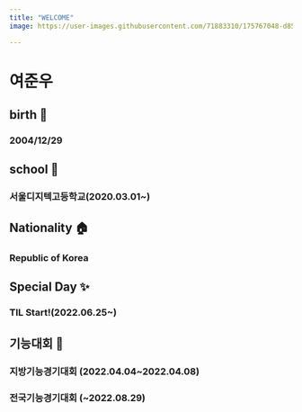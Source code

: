 ```yaml
---
title: "WELCOME"
image: https://user-images.githubusercontent.com/71883310/175767048-d85fb16b-18d7-4556-b885-c70aa19a6d72.jpg

---
```


# 여준우
## birth 🎊
### 2004/12/29
## school 📖
### 서울디지텍고등학교(2020.03.01~)
## Nationality 🏠
### Republic of Korea
## Special Day ✨
### TIL Start!(2022.06.25~)
## 기능대회 🎪
### 지방기능경기대회 (2022.04.04~2022.04.08)
### 전국기능경기대회 (~2022.08.29)
